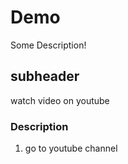 # Demo 

Some Description!

## subheader

watch video on youtube

### Description

1. go to youtube channel